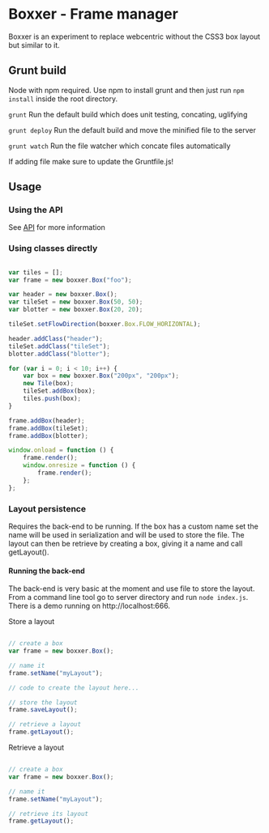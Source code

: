 Boxxer - Frame manager
=======================

Boxxer is an experiment to replace webcentric without the CSS3 box layout but similar to it.

## Grunt build

Node with npm required. Use npm to install grunt and then just run ```npm install``` inside the root directory.

```grunt``` Run the default build which does unit testing, concating, uglifying

```grunt deploy``` Run the default build and move the minified file to the server

```grunt watch``` Run the file watcher which concate files automatically

If adding file make sure to update the Gruntfile.js!

## Usage

### Using the API

See [API](https://github.com/caplin/boxxer/wiki/API "View API on wiki") for more information

### Using classes directly

```javascript

var tiles = [];
var frame = new boxxer.Box("foo");

var header = new boxxer.Box();
var tileSet = new boxxer.Box(50, 50);
var blotter = new boxxer.Box(20, 20);

tileSet.setFlowDirection(boxxer.Box.FLOW_HORIZONTAL);

header.addClass("header");
tileSet.addClass("tileSet");
blotter.addClass("blotter");

for (var i = 0; i < 10; i++) {
    var box = new boxxer.Box("200px", "200px");
    new Tile(box);
    tileSet.addBox(box);
    tiles.push(box);
}

frame.addBox(header);
frame.addBox(tileSet);
frame.addBox(blotter);

window.onload = function () {
    frame.render();
    window.onresize = function () {
        frame.render();
    };
};

```

### Layout persistence

Requires the back-end to be running. If the box has a custom name set the name will be used in serialization and will
be used to store the file. The layout can then be retrieve by creating a box, giving it a name and call getLayout().

#### Running the back-end

The back-end is very basic at the moment and use file to store the layout.
From a command line tool go to server directory and run ```node index.js```.
There is a demo running on http://localhost:666.

Store a layout

```javascript

// create a box
var frame = new boxxer.Box();

// name it
frame.setName("myLayout");

// code to create the layout here...

// store the layout
frame.saveLayout();

// retrieve a layout
frame.getLayout();

```

Retrieve a layout

```javascript

// create a box
var frame = new boxxer.Box();

// name it
frame.setName("myLayout");

// retrieve its layout
frame.getLayout();

```